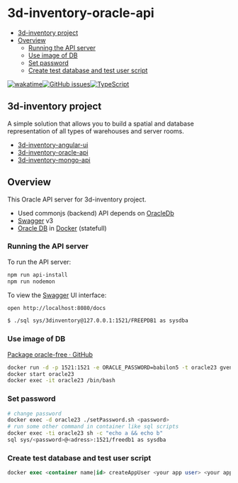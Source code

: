 # 3d-inventory-oracle-api

- [3d-inventory project](#3d-inventory-project)
- [Overview](#overview)
  - [Running the API server](#running-the-api-server)
  - [Use image of DB](#use-image-of-db)
  - [Set password](#set-password)
  - [Create test database and test user script](#create-test-database-and-test-user-script)

[![wakatime](https://wakatime.com/badge/user/3bbeedbe-0c6a-4a01-b3cd-a85d319a03bf/project/018c3018-efe9-4b33-a2ed-9fafa58710f7.svg)](https://wakatime.com/badge/user/3bbeedbe-0c6a-4a01-b3cd-a85d319a03bf/project/018c3018-efe9-4b33-a2ed-9fafa58710f7)[![GitHub issues](https://img.shields.io/github/issues/karol-preiskorn/3d-inventory-oracle-api.svg)](https://GitHub.com/karol-preiskorn/3d-inventory-oracle-api/issues/)[![TypeScript](https://img.shields.io/badge/--3178C6?logo=typescript&logoColor=ffffff)](https://www.typescriptlang.org/)

## 3d-inventory project

A simple solution that allows you to build a spatial and database representation of all types of warehouses and server rooms.

- [3d-inventory-angular-ui](https://GitHub.com/karol-preiskorn/3d-inventory-angular-ui/)
- [3d-inventory-oracle-api](https://GitHub.com/karol-preiskorn/3d-inventory-oracle-api/)
- [3d-inventory-mongo-api](https://GitHub.com/karol-preiskorn/3d-inventory-mongo-api/)

## Overview

This Oracle API server for 3d-inventory project.

- Used commonjs (backend) API depends on [OracleDb](https://www.npmjs.com/package/oracledb)
- [Swagger](https://swagger.io/) v3
- [Oracle DB](https://www.oracle.com/database/) in [Docker](https://www.docker.com/) (statefull)

### Running the API server

To run the API server:

```bash
npm run api-install
npm run nodemon
```

To view the [Swagger](https://swagger.io/) UI interface:

```bash
open http://localhost:8080/docs
```

```bash
$ ./sql sys/3dinventory@127.0.0.1:1521/FREEPDB1 as sysdba
```

### Use image of DB

[Package oracle-free · GitHub](https://github.com/gvenzl/oci-oracle-free/pkgs/container/oracle-free/)


```bash
docker run -d -p 1521:1521 -e ORACLE_PASSWORD=babilon5 -t oracle23 gvenzl/oracle-free
docker start oracle23
docker exec -it oracle23 /bin/bash
```

### Set password

```bash
# change password
docker exec -d oracle23 ./setPassword.sh <password>
# run some other command in container like sql scripts
docker exec -ti oracle23 sh -c "echo a && echo b"
sql sys/<password>@<adress>:1521/freedb1 as sysdba
```

### Create test database and test user script

```sql
docker exec <container name|id> createAppUser <your app user> <your app user password> [<your target PDB>]
```
